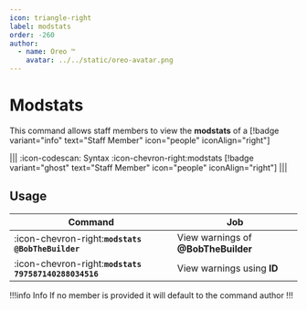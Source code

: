 ```yaml
---
icon: triangle-right
label: modstats
order: -260
author:
  - name: Oreo ™
    avatar: ../../static/oreo-avatar.png
---
```


# Modstats

This command allows staff members to view the **modstats** of a [!badge variant="info" text="Staff Member" icon="people" iconAlign="right"]

||| :icon-codescan: Syntax
:icon-chevron-right:modstats [!badge variant="ghost" text="Staff Member" icon="people" iconAlign="right"]
|||

## Usage

| Command                                               | Job                                 |
| ----------------------------------------------------- | ----------------------------------- |
| :icon-chevron-right:**`modstats @BobTheBuilder`**     | View warnings of **@BobTheBuilder** |
| :icon-chevron-right:**`modstats 797587140288034516`** | View warnings using **ID**          |

!!!info Info
If no member is provided it will default to the command author
!!!
